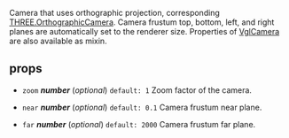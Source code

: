 Camera that uses orthographic projection, corresponding [THREE.OrthographicCamera](https://threejs.org/docs/index.html#api/cameras/OrthographicCamera). Camera frustum top, bottom, left, and right planes are automatically set to the renderer size. Properties of [VglCamera](vgl-camera) are also available as mixin. 



## props 
- `zoom` ***number*** (*optional*) `default: 1` 
Zoom factor of the camera. 

- `near` ***number*** (*optional*) `default: 0.1` 
Camera frustum near plane. 

- `far` ***number*** (*optional*) `default: 2000` 
Camera frustum far plane. 



